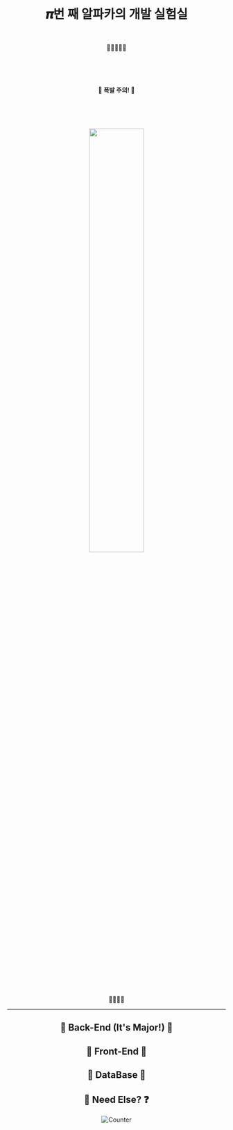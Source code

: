 <h1 align="center">𝝅번 째 알파카의 개발 실험실</h1>

<br />

<p align="center">🦙🐾🐾🐾🐾</p>

<br />
<br />
<br />

<p align="center"><b>🚧 폭발 주의! 🚧</b></p>

<br />
<br />
<br />

<!--
**RWB0104/RWB0104** is a ✨ _special_ ✨ repository because its `README.md` (this file) appears on your GitHub profile.

Here are some ideas to get you started:

- 🔭 I’m currently working on ...
- 🌱 I’m currently learning ...
- 👯 I’m looking to collaborate on ...
- 🤔 I’m looking for help with ...
- 💬 Ask me about ...
- 📫 How to reach me: ...
- 😄 Pronouns: ...
- ⚡ Fun fact: ...
-->

<p align="center">
	<img src="https://github.com/RWB0104/RWB0104/blob/master/%EB%8B%A4%EC%9A%B4%EB%A1%9C%EB%93%9C.gif?raw=true" width="50%" />
</p>

<br />

<p align="center">💖💘💖💘</p>

---

<h2 align="center">💎 Back-End (It's Major!) 💎</h2>



<h2 align="center">🚀 Front-End 🚀</h2>



<h2 align="center">🎁 DataBase 🎁</h2>



<h2 align="center">👀 Need Else? ❓</h2>



<p align="center">
	<img src="https://hits.seeyoufarm.com/api/count/incr/badge.svg?url=https%3A%2F%2Fgithub.com%2FRWB0104&count_bg=%233A91FB&title_bg=%23555555&icon=github.svg&icon_color=%23E7E7E7&title=hits&edge_flat=false" alt="Counter" />
</p>
